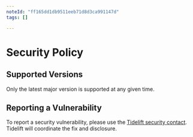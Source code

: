 ```yaml
---
noteId: "ff165dd1db9511eeb71d8d3ca991147d"
tags: []

---
```


# Security Policy

## Supported Versions
Only the latest major version is supported at any given time.

## Reporting a Vulnerability

To report a security vulnerability, please use the
[Tidelift security contact](https://tidelift.com/security).
Tidelift will coordinate the fix and disclosure.
